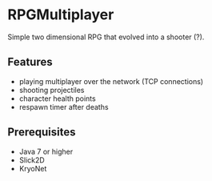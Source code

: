 # RPGMultiplayer

Simple two dimensional RPG that evolved into a shooter (?).

## Features

- playing multiplayer over the network (TCP connections)
- shooting projectiles
- character health points
- respawn timer after deaths

## Prerequisites

- Java 7 or higher
- Slick2D
- KryoNet
